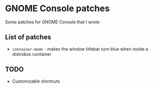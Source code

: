 # GNOME Console patches
Some patches for GNOME Console that I wrote

## List of patches
- `container-mode` - makes the window titlebar turn blue when inside a distrobox container

## TODO
- Customizable shortcuts
